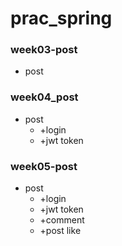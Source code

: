 # prac_spring






### week03-post
 * post




### week04_post
 * post
   + +login
   + +jwt token




### week05-post
 * post
   + +login
   + +jwt token
   + +comment
   + +post like
